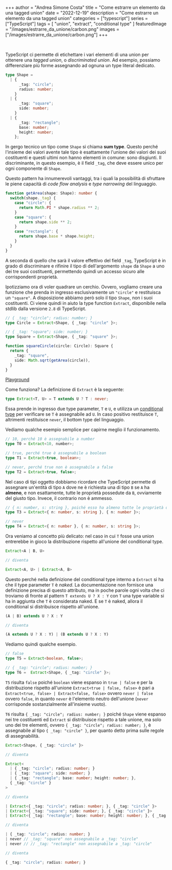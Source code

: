 +++
author = "Andrea Simone Costa"
title = "Come estrarre un elemento da una tagged union"
date = "2022-12-19"
description = "Come estrarre un elemento da una tagged union"
categories = ["typescript"]
series = ["TypeScript"]
tags = [
    "union",
    "extract",
    "conditional type"
]
featuredImage = "/images/estrarre_da_unione/carbon.png"
images = ["/images/estrarre_da_unione/carbon.png"]
+++

&nbsp;

TypeScript ci permette di etichettare i vari elementi di una union per ottenere una _tagged union_, o _discriminated union_. Ad esempio, possiamo differenziare più forme assegnando ad ognuna un type literal dedicato.

```ts
type Shape = 
  | {
      _tag: "circle";
      radius: number;
    } 
  | {
      _tag: "square";
      side: number;
    }
  | {
      _tag: "rectangle";
      base: number;
      height: number;
    };
```

In gergo tecnico un tipo come `Shape` si chiama __sum type__. Questo perché l'insieme dei valori avente tale tipo è esattamente l'unione dei valori dei suoi costituenti e questi ultimi non hanno elementi in comune: sono disgiunti. Il discriminante, in questo esempio, è il field `_tag`, che deve essere unico per ogni componente di `Shape`.

Questo pattern ha innumerevoli vantaggi, tra i quali la possibilità di sfruttare le piene capacità di _code flow analysis_ e _type narrowing_ del linguaggio.

```ts
function getArea(shape: Shape): number {
  switch(shape._tag) {
    case "circle": {
      return Math.PI * shape.radius ** 2;
    }
    case "square": {
      return shape.side ** 2;
    }
    case "rectangle": {
      return shape.base * shape.height;
    }
  }
}
```

A seconda di quello che sarà il valore effettivo del field `_tag`, TypeScript è in grado di discriminare e rifinire il tipo di dell'argomento `shape` da `Shape` a uno dei tre suoi costituenti, permettendo quindi un accesso sicuro alle corrispondenti proprietà.

Ipotizziamo ora di voler quadrare un cerchio. Ovvero, vogliamo creare una funzione che prenda in ingresso esclusivamente un `"circle"` e restituisca un `"square"`. A disposizione abbiamo però solo il tipo `Shape`, non i suoi costituenti. Ci viene quindi in aiuto la type function `Extract`, disponibile nella stdlib dalla versione `2.8` di TypeScript.

```ts
// { _tag: "circle"; radius: number; }
type Circle = Extract<Shape, { _tag: "circle" }>;

// { _tag: "square"; side: number; }
type Square = Extract<Shape, { _tag: "square" }>;

function squareCircle(circle: Circle): Square {
  return {
    _tag: "square",
    side: Math.sqrt(getArea(circle)),
  }
}
```

[Playground](https://www.typescriptlang.org/play?#code/C4TwDgpgBAygFgQ0lAvFAsAKClAPlAbyxxKgH1gEBzALigCIBjASwCdGAbCegbmNKisEAE2YBXAM50AdmIC2AIwis+2EgF8Ma-ETWkK1OvQkBHMQlbdVAqBObCIM+UpX8c6-jrckDtBpcZKaSouXm8cBQQJRyhZRWVrATgIZio4YCd41z0odVUsADMxaUDmAHtpKCoIYABBSwQACglESDp4JAgASkyXQn4JAHdmYEY4ZtaIADpfLv6cxijoAHIWdi5lul0bS2AxVkqoAFkEYDgpgAUASSgAKltJqaFRSTv7gCZE929F6Khl0zmSybeY7Gr7Q4tTpTOwON5QT7eDwLJb-AJBEIQEHbAS7CE4KGQKaRP73QnTZKpdJfXL8ZHIrCgZAAYTYnGgaCgAFEAB7AISBAA8HUgABpCORKH4mGzQrkAHyqJnQGBmCwc7l8gXAYWTcUESWGBiA9X0BX5TBFErAcqVE2WVnrCCNNbsuiO9k9WBqyygwTgg5+nC+Iz27ii7ywmInM4wkysYCNap1Bou2XdLoRtT0rBYRgVCRlLhTDhlKjNH0QD1cRoGkMMV2hcXPcRSKAARnUXS6ucwyqgABUAKyoTX8hBChRlIsQBDScUFBAcaKKoA)

Come funziona? La definizione di `Extract` è la seguente:

```ts
type Extract<T, U> = T extends U ? T : never;
```

Essa prende in ingresso due type parameter, `T` e `U`, e utilizza un [conditional type](https://www.typescriptlang.org/docs/handbook/2/conditional-types.html) per verificare se `T` è assegnabile ad `U`. In caso positivo restituisce `T`, altrimenti restituisce `never`, il bottom type del linguaggio.

Vediamo qualche esempio semplice per capirne meglio il funzionamento.

```ts
// 10, perché 10 è assegnabile a number
type T0 = Extract<10, number>;

// true, perché true è assegnabile a boolean
type T1 = Extract<true, boolean>; 

// never, perché true non è assegnabile a false
type T2 = Extract<true, false>; 
```

Nel caso di tipi oggetto dobbiamo ricordare che TypeScript permette di assegnare un'entità di tipo `A` dove ne è richiesta una di tipo `B` se `A` ha __almeno__, e non esattamente, tutte le proprietà possedute da `B`, ovviamente del giusto tipo. Invece, il contrario non è ammesso.

```ts
// { n: number, s: string }, poiché esso ha almeno tutte le proprietà di { n: number }
type T3 = Extract<{ n: number, s: string }, { n: number }>;

// never
type T4 = Extract<{ n: number }, { n: number, s: string }>;
```

Ora veniamo al concetto più delicato: nel caso in cui `T` fosse una union entrerebbe in gioco la distribuzione rispetto all'unione del conditional type.

```ts
Extract<A | B, U>

// diventa

Extract<A, U> | Extract<A, B>
```

Questo perché nella definizione del conditional type interno a `Extract` si ha che il type parameter `T` è _naked_. La documentazione non fornisce una definizione precisa di questo attributo, ma in poche parole ogni volta che ci troviamo di fronte al pattern `T extends U ? X : Y` con `T` una type variable si ha in aggiunta che `T` è considerata naked. E se `T` è naked, allora il conditional si distribuisce rispetto all'unione.

```ts
(A | B) extends U ? X : Y

// diventa

(A extends U ? X : Y) | (B extends U ? X : Y)
```

Vediamo quindi qualche esempio.

```ts
// false
type T5 = Extract<boolean, false>;

// { _tag: "circle"; radius: number; }
type T6 =  Extract<Shape, { _tag: "circle" }>;
```

`T5` risulta `false` poiché `boolean` viene espanso in `true | false` e per la distribuzione rispetto all'unione `Extract<true | false, false>` è pari a `Extract<true, false> | Extract<false, false>` ovvero `never | false` ovvero `false`, in quanto `never` è l'elemento neutro dell'unione (`never` corrisponde sostanzialmente all'insieme vuoto).

`T6` risulta `{ _tag: "circle"; radius: number; }` poiché `Shape` viene espanso nei tre costituenti ed `Extract` si distribuisce rispetto a tale unione, ma solo uno dei tre elementi, ovvero `{ _tag: "circle"; radius: number; }`, è assegnabile al tipo `{ _tag: "circle" }`, per quanto detto prima sulle regole di assegnabilità.

```ts
Extract<Shape, { _tag: "circle" }>

// diventa

Extract<
  | { _tag: "circle"; radius: number; }
  | { _tag: "square"; side: number; }
  | { _tag: "rectangle"; base: number; height: number; },
  { _tag: "circle" }
>

// diventa

| Extract<{ _tag: "circle"; radius: number; }, { _tag: "circle" }>
| Extract<{ _tag: "square"; side: number; }, { _tag: "circle" }>
| Extract<{ _tag: "rectangle"; base: number; height: number; }, { _tag: "circle" }>

// diventa

| { _tag: "circle"; radius: number; }
| never // _tag: "square" non assegnabile a _tag: "circle"
| never // // _tag: "rectangle" non assegnabile a _tag: "circle"

// diventa

{ _tag: "circle"; radius: number; }
```
